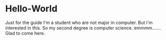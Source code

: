 # Hello-World
Just for the guide
I'm a student who are not major in computer. 
But i'm interested in this. 
So my second degree is computer science.
emmmm.......
Glad to come here. 
